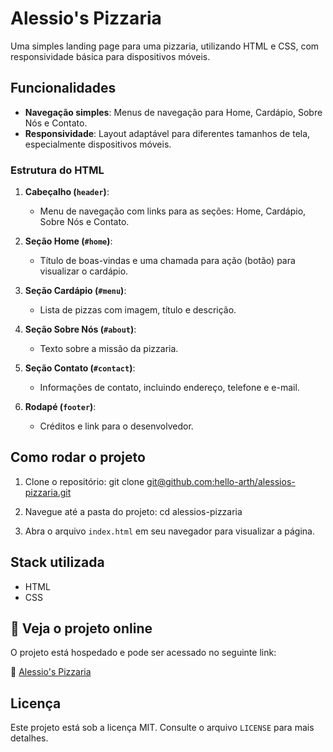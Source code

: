 # Alessio's Pizzaria

Uma simples landing page para uma pizzaria, utilizando HTML e CSS, com responsividade básica para dispositivos móveis.

## Funcionalidades

- **Navegação simples**: Menus de navegação para Home, Cardápio, Sobre Nós e Contato.
- **Responsividade**: Layout adaptável para diferentes tamanhos de tela, especialmente dispositivos móveis.

### Estrutura do HTML

1. **Cabeçalho (`header`)**:
    - Menu de navegação com links para as seções: Home, Cardápio, Sobre Nós e Contato.
    
2. **Seção Home (`#home`)**:
    - Título de boas-vindas e uma chamada para ação (botão) para visualizar o cardápio.

3. **Seção Cardápio (`#menu`)**:
    - Lista de pizzas com imagem, título e descrição.

4. **Seção Sobre Nós (`#about`)**:
    - Texto sobre a missão da pizzaria.

5. **Seção Contato (`#contact`)**:
    - Informações de contato, incluindo endereço, telefone e e-mail.

6. **Rodapé (`footer`)**:
    - Créditos e link para o desenvolvedor.

## Como rodar o projeto

1. Clone o repositório:
   git clone [git@github.com:hello-arth/alessios-pizzaria.git]()

2. Navegue até a pasta do projeto:
   cd alessios-pizzaria

3. Abra o arquivo `index.html` em seu navegador para visualizar a página.

## Stack utilizada

- HTML
- CSS

## 📌 Veja o projeto online

O projeto está hospedado e pode ser acessado no seguinte link:

🔗 [Alessio's Pizzaria](https://alessios-pizzaria.vercel.app/)


## Licença

Este projeto está sob a licença MIT. Consulte o arquivo `LICENSE` para mais detalhes.


